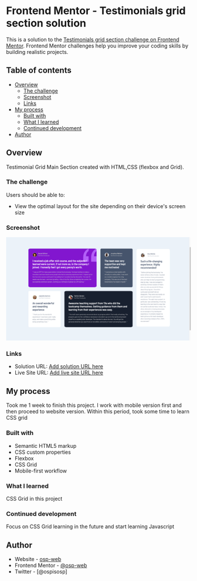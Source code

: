 # Frontend Mentor - Testimonials grid section solution

This is a solution to the [Testimonials grid section challenge on Frontend Mentor](https://www.frontendmentor.io/challenges/testimonials-grid-section-Nnw6J7Un7). Frontend Mentor challenges help you improve your coding skills by building realistic projects. 

## Table of contents

- [Overview](#overview)
  - [The challenge](#the-challenge)
  - [Screenshot](#screenshot)
  - [Links](#links)
- [My process](#my-process)
  - [Built with](#built-with)
  - [What I learned](#what-i-learned)
  - [Continued development](#continued-development)
- [Author](#author)


## Overview

Testimonial Grid Main Section created with HTML,CSS (flexbox and Grid). 

### The challenge

Users should be able to:

- View the optimal layout for the site depending on their device's screen size

### Screenshot

![](images/overview.png)


### Links

- Solution URL: [Add solution URL here](https://your-solution-url.com)
- Live Site URL: [Add live site URL here](https://your-live-site-url.com)

## My process

Took me 1 week to finish this project. I work with mobile version first and then proceed to website version. Within this period, took some time to learn CSS grid

### Built with

- Semantic HTML5 markup
- CSS custom properties
- Flexbox
- CSS Grid
- Mobile-first workflow

### What I learned

CSS Grid in this project


### Continued development

Focus on CSS Grid learning in the future and start learning Javascript


## Author

- Website - [osp-web](https://www.your-site.com)
- Frontend Mentor - [@osp-web](https://www.frontendmentor.io/profile/osp-web)
- Twitter - [@ospisosp]


